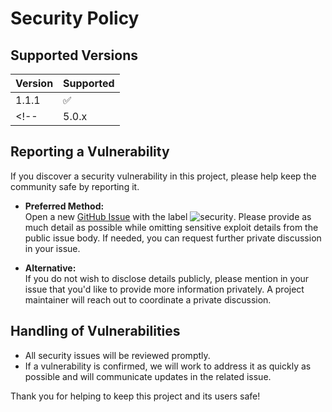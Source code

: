 <!--
SPDX-FileCopyrightText: Copyright (c) 2025 Madison Nicole Goodwin https://github.com/NicoleDev021

SPDX-License-Identifier: CC-BY-4.0
-->

# Security Policy

## Supported Versions

| Version | Supported          |
| ------- | ------------------ |
| 1.1.1   | :white_check_mark: |
<!--| 5.0.x   | :x:                |-->

## Reporting a Vulnerability

If you discover a security vulnerability in this project, please help keep the community safe by reporting it.

- **Preferred Method:**  
  Open a new [GitHub Issue](../../../issues/new?template=bug_report.md) with the label ![security](https://img.shields.io/badge/security-ac1401?style=flat&labelColor=ac1401&color=ac1401). Please provide as much detail as possible while omitting sensitive exploit details from the public issue body. If needed, you can request further private discussion in your issue.

- **Alternative:**  
  If you do not wish to disclose details publicly, please mention in your issue that you'd like to provide more information privately. A project maintainer will reach out to coordinate a private discussion.

## Handling of Vulnerabilities

- All security issues will be reviewed promptly.
- If a vulnerability is confirmed, we will work to address it as quickly as possible and will communicate updates in the related issue.

Thank you for helping to keep this project and its users safe!
